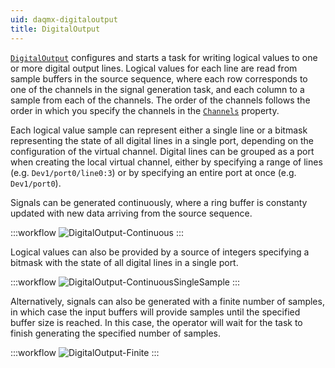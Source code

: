 ```yaml
---
uid: daqmx-digitaloutput
title: DigitalOutput
---
```


[`DigitalOutput`](xref:Bonsai.DAQmx.DigitalOutput) configures and starts a task for writing logical values to one or more digital output lines. Logical values for each line are read from sample buffers in the source sequence, where each row corresponds to one of the channels in the signal generation task, and each column to a sample from each of the channels. The order of the channels follows the order in which you specify the channels in the [`Channels`](xref:Bonsai.DAQmx.DigitalOutput.Channels) property.

Each logical value sample can represent either a single line or a bitmask representing the state of all digital lines in a single port, depending on the configuration of the virtual channel. Digital lines can be grouped as a port when creating the local virtual channel, either by specifying a range of lines (e.g. `Dev1/port0/line0:3`) or by specifying an entire port at once (e.g. `Dev1/port0`).

Signals can be generated continuously, where a ring buffer is constanty updated with new data arriving from the source sequence.

:::workflow
![DigitalOutput-Continuous](~/workflows/DigitalOutput-Continuous.bonsai)
:::

Logical values can also be provided by a source of integers specifying a bitmask with the state of all digital lines in a single port.

:::workflow
![DigitalOutput-ContinuousSingleSample](~/workflows/DigitalOutput-ContinuousSingleSample.bonsai)
:::

Alternatively, signals can also be generated with a finite number of samples, in which case the input buffers will provide samples until the specified buffer size is reached. In this case, the operator will wait for the task to finish generating the specified number of samples.

:::workflow
![DigitalOutput-Finite](~/workflows/DigitalOutput-Finite.bonsai)
:::

